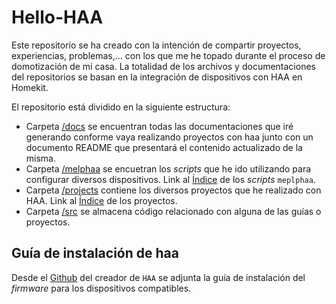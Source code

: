 # Hello-HAA

Este repositorio se ha creado con la intención de compartir proyectos, experiencias, problemas,... con los que me he topado durante el proceso de domotización de mi casa.
La totalidad de los archivos y documentaciones del repositorios se basan en la integración de dispositivos con HAA en Homekit.

El repositorio está dividido en la siguiente estructura:

- Carpeta [/docs](/docs/) se encuentran todas las documentaciones que iré generando conforme vaya realizando proyectos con haa junto con un documento README que presentará el contenido actualizado de la misma.
- Carpeta [/melphaa](/melphaa/) se encuetran los _scripts_ que he ido utilizando para configurar diversos dispositivos. Link al [Índice](/melphaa/README.md) de los _scripts_ `meplphaa`.
- Carpeta [/projects](/projects/) contiene los diversos proyectos que he realizado con HAA. Link al [Índice](/projects/README.md) de los proyectos.
- Carpeta [/src](/src/) se almacena código relacionado con alguna de las guías o proyectos.

## Guía de instalación de haa

Desde el [Github](https://github.com/RavenSystem/esp-homekit-devices/wiki/Installation) del creador de `HAA` se adjunta la guía de instalación del _firmware_ para los dispositivos compatibles.
